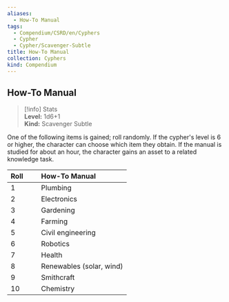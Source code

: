 ```yaml
---
aliases:
  - How-To Manual
tags:
  - Compendium/CSRD/en/Cyphers
  - Cypher
  - Cypher/Scavenger-Subtle
title: How-To Manual
collection: Cyphers
kind: Compendium
---
```

## How-To Manual  
>[!info] Stats  
> **Level:** 1d6+1  
> **Kind:** Scavenger Subtle
  
One of the following items is gained; roll randomly. If the cypher's level is 6 or higher, the character can choose which item they obtain. If the manual is studied for about an hour, the character gains an asset to a related knowledge task.  

|  Roll &nbsp; &nbsp; &nbsp; | How-To Manual  |  
| ------------- | :----------- |  
| 1 | Plumbing |  
| 2 | Electronics |  
| 3 | Gardening |  
| 4 | Farming |  
| 5 | Civil engineering |  
| 6 | Robotics |  
| 7 | Health |  
| 8 | Renewables (solar, wind) |  
| 9 | Smithcraft |  
| 10 | Chemistry |